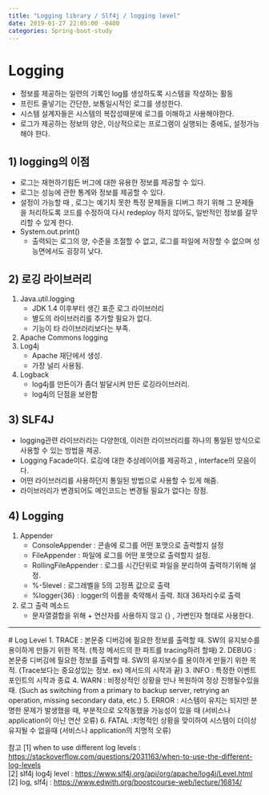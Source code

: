 ```yaml
---
title: "Logging library / Slf4j / logging level"
date: 2019-01-27 22:05:00 -0400
categories: Spring-boot-study
---
```


# Logging
- 정보를 제공하는 일련의 기록인 log를 생성하도록 시스템을 작성하는 활동
- 프린트 줄넣기는 간단한, 보통일시적인 로그를 생성한다.
- 시스템 설계자들은 시스템의 복잡성때문에 로그를 이해하고 사용해야한다.
- 로그가 제공하는 정보의 양은, 이상적으로는 프로그램이 실행되는 중에도, 설정가능해야 한다.

## 1) logging의 이점
- 로그는 재현하기힘든 버그에 대한 유용한 정보를 제공할 수 있다.
- 로그는 성능에 관한 통계와 정보를 제공할 수 있다.
- 설정이 가능할 때 , 로그는 예기치 못한 특정 문제들을 디버그 하기 위해 그 문제들을 처리하도록 코드를 수정하여 다시 redeploy 하지 않아도, 일반적인 정보를 갈무리할 수 있게 한다.
- System.out.print()
  +  출력되는 로그의 양, 수준을 조절할 수 없고, 로그를 파일에 저장할 수 없으며 성능면에서도 굉장히 낮다.

## 2) 로깅 라이브러리
1. Java.util.logging
    - JDK 1.4 이후부터 생긴 표준 로그 라이브러리
    - 별도의 라이브러리를 추가할 필요가 없다.
    - 기능이 타 라이브러리보다는 부족.
2. Apache Commons logging
3. Log4j
   - Apache 재단에서 생성.
   - 가장 널리 사용됨.
4. Logback
    - log4j를 만든이가 좀더 발달시켜 만든 로깅라이브러리.
    - log4j의 단점을 보완함

## 3) SLF4J
- logging관련 라이브러리는 다양한데, 이러한 라이브러리를 하나의 통일된 방식으로 사용할 수 있는 방법을 제공.
- Logging Facade이다. 로깅에 대한 추상레이어를 제공하고 , interface의 모음이다.
- 어떤 라이브러리를 사용하던지 통일된 방법으로 사용할 수 있게 해줌.
- 라이브러리가 변경되어도 메인코드는 변경될 필요가 없다는 장점.

## 4) Logging
1. Appender
   - ConsoleAppender : 콘솔에 로그를 어떤 포맷으로 출력할지 설정
   - FileAppender : 파일에 로그를 어떤 포맷으로 출력할지 설정.
   - RollingFileAppender : 로그를 시간단위로 파일을 분리하여 출력하기위해 설정.
    + %-5level : 로그레벨을 5의 고정폭 값으로 출력
    + %logger{36} : logger의 이름을 축약해서 출력. 최대 36자리수로 출력
2. 로그 출력 메소드
    + 문자열결합을 위해 + 연산자를 사용하지 않고 {} , 가변인자 형태로 사용한다.
<hr/>
# Log Level
1. TRACE
   : 본문중 디버깅에 필요한 정보를 출력할 때. SW의 유지보수를 용이하게 만들기 위한 목적.
   (특정 메서드의 한 파트를 tracing하려 할때)
2. DEBUG
   : 본문중 디버깅에 필요한 정보를 출력할 때. SW의 유지보수를 용이하게 만들기 위한 목적.
   (Trace보다는 중요성있는 정보.  ex) 메서드의 시작과 끝)
3. INFO
   : 특정한 이벤트 포인트의 시작과 종료
4. WARN
   : 비정상적인 상황을 만나 복원하여 정상 진행될수있을 때.
   (Such as switching from a primary to backup server, retrying an operation, missing secondary data, etc.)
5. ERROR
   : 시스템이 유지는 되지만 분명한 문제가 발생했을 때, 부분적으로 오작동했을 가능성이 있을 때
   (서비스나 application이 아닌 연산 오류)
6. FATAL
   :치명적인 상황을 맞이하여 시스템이 더이상 유지될 수 없을때
   (서비스나 application의 치명적 오류)


참고
[1] when to use different log levels : https://stackoverflow.com/questions/2031163/when-to-use-the-different-log-levels <br/>
[2] slf4j log4j level : https://www.slf4j.org/api/org/apache/log4j/Level.html<br/>
[2] log, slf4j : https://www.edwith.org/boostcourse-web/lecture/16814/<br/>